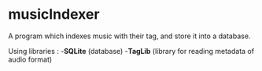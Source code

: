 # musicIndexer

A program which indexes music with their tag, and store it into a database.

Using libraries :
	-**SQLite** (database)
	-**TagLib** (library for reading metadata of audio format)
